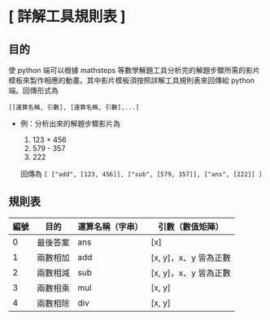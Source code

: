 # [ 詳解工具規則表 ]

## 目的

使 python 端可以根據 mathsteps 等數學解題工具分析完的解題步驟所需的影片模板來製作相應的動畫。其中影片模板須按照詳解工具規則表來回傳給 python 端。回傳形式為 

`[[運算名稱, 引數], [運算名稱, 引數],...]`

- 例：分析出來的解題步驟影片為
    1. 123 + 456
    2. 579 - 357
    3. 222
    
    回傳為 `[ ["add", [123, 456]], ["sub", [579, 357]], ["ans", [222]] ]`
    

## 規則表

| 編號 | 目的 | 運算名稱（字串） | 引數（數值矩陣） |
| --- | --- | --- | --- |
| 0 | 最後答案 | ans | [x] |
| 1 | 兩數相加 | add | [x, y]，x、y 皆為正數 |
| 2 | 兩數相減 | sub | [x, y]，x、y 皆為正數 |
| 3 | 兩數相乘 | mul | [x, y] |
| 4 | 兩數相除 | div | [x, y] |
